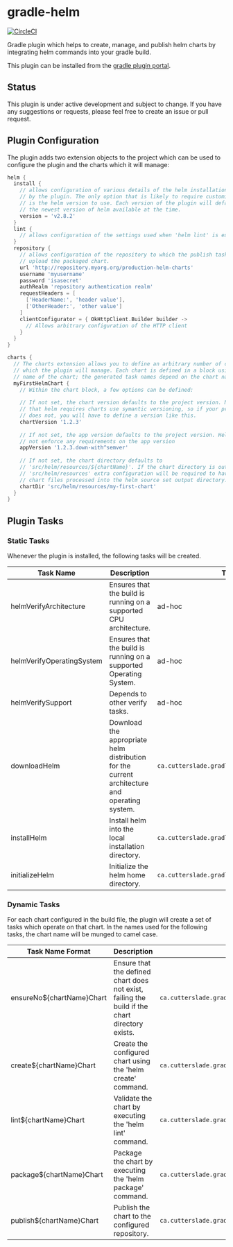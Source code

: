 # gradle-helm

[![CircleCI](https://circleci.com/gh/wfhartford/gradle-helm.svg?style=svg)](https://circleci.com/gh/wfhartford/gradle-helm)

Gradle plugin which helps to create, manage, and publish helm charts by integrating helm commands into your gradle build.

This plugin can be installed from the [gradle plugin portal](https://plugins.gradle.org/plugin/ca.cutterslade.helm).

## Status
This plugin is under active development and subject to change. If you have any suggestions or requests, please feel free to create an issue or pull request.

## Plugin Configuration
The plugin adds two extension objects to the project which can be used to configure the plugin and the charts which it will manage:
```gradle
helm {
  install {
    // allows configuration of various details of the helm installation managed
    // by the plugin. The only option that is likely to require customisation
    // is the helm version to use. Each version of the plugin will default to
    // the newest version of helm available at the time.
    version = 'v2.8.2'
  }
  lint {
    // allows configuration of the settings used when 'helm lint' is executed.
  }
  repository {
    // allows configuration of the repository to which the publish tasks will
    // upload the packaged chart.
    url 'http://repository.myorg.org/production-helm-charts'
    username 'myusername'
    password 'isasecret'
    authRealm 'repository authentication realm'
    requestHeaders = [
      ['HeaderName:', 'header value'],
      ['OtherHeader:', 'other value']
    ]
    clientConfigurator = { OkHttpClient.Builder builder ->
      // Allows arbitrary configuration of the HTTP client
    }
  }
}

charts {
  // The charts extension allows you to define an arbitrary number of charts
  // which the plugin will manage. Each chart is defined in a block using the
  // name of the chart; the generated task names depend on the chart name.
  myFirstHelmChart {
    // Within the chart block, a few options can be defined:
    
    // If not set, the chart version defaults to the project version. Note
    // that helm requires charts use symantic versioning, so if your project
    // does not, you will have to define a version like this.
    chartVersion '1.2.3'
    
    // If not set, the app version defaults to the project version. Helm does
    // not enforce any requirements on the app version
    appVersion '1.2.3.down-with^semver'
    
    // If not set, the chart directory defaults to
    // 'src/helm/resources/${chartName}'. If the chart directory is outside of
    // 'src/helm/resources' extra configuration will be required to have the
    // chart files processed into the helm source set output directory.
    chartDir 'src/helm/resources/my-first-chart'
  }
}
```

## Plugin Tasks
### Static Tasks
Whenever the plugin is installed, the following tasks will be created.

| Task Name | Description | Type |
| --------- | ----------- | ---- |
| helmVerifyArchitecture | Ensures that the build is running on a supported CPU architecture. | ad-hoc |
| helmVerifyOperatingSystem | Ensures that the build is running on a supported Operating System. | ad-hoc |
| helmVerifySupport | Depends to other verify tasks. | ad-hoc |
| downloadHelm | Download the appropriate helm distribution for the current architecture and operating system. | `ca.cutterslade.gradle.helm.DownloadTask` |
| installHelm | Install helm into the local installation directory. | `ca.cutterslade.gradle.helm.InstallTask` |
| initializeHelm | Initialize the helm home directory. | `ca.cutterslade.gradle.helm.InitializeTask` |

### Dynamic Tasks
For each chart configured in the build file, the plugin will create a set of tasks which operate on that chart. In the names used for the following tasks, the chart name will be munged to camel case.

| Task Name Format | Description | Type |
| ---------------- | ----------- | ---- |
| ensureNo${chartName}Chart | Ensure that the defined chart does not exist, failing the build if the chart directory exists. | `ca.cutterslade.gradle.helm.EnsureNoChartTask` |
| create${chartName}Chart | Create the configured chart using the 'helm create' command. | `ca.cutterslade.gradle.helm.CreateChartTask` |
| lint${chartName}Chart | Validate the chart by executing the 'helm lint' command. | `ca.cutterslade.gradle.helm.LintTask` |
| package${chartName}Chart | Package the chart by executing the 'helm package' command. | `ca.cutterslade.gradle.helm.PackageTask` |
| publish${chartName}Chart | Publish the chart to the configured repository. | `ca.cutterslade.gradle.helm.PublishTask` |
